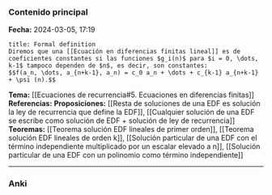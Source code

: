 ### Contenido principal

**Fecha:** 2024-03-05, 17:19

```ad-formal
title: Formal definition
Diremos que una [[Ecuación en diferencias finitas lineal]] es de coeficientes constantes si las funciones $g_i(n)$ para $i = 0, \dots, k-1$ tampoco dependen de $n$, es decir, son constantes:
$$f(a_n, \dots, a_{n+k-1}, a_n) = c_0 a_n + \dots + c_{k-1} a_{n+k-1} + \psi (n).$$

```

**Tema:** [[Ecuaciones de recurrencia#5. Ecuaciones en diferencias finitas]]
**Referencias:**
**Proposiciones:** [[Resta de soluciones de una EDF es solución la ley de recurrencia que define la EDF]], [[Cualquier solución de una EDF se escribe como solución de EDF + solución de ley de recurrencia]]
**Teoremas:** [[Teorema solución EDF lineales de primer orden]], [[Teorema solución EDF lineales de orden k]], [[Solución particular de una EDF  con el término independiente multiplicado por un escalar elevado a n]], [[Solución particular de una EDF con un polinomio como término independiente]]

---
### Anki
